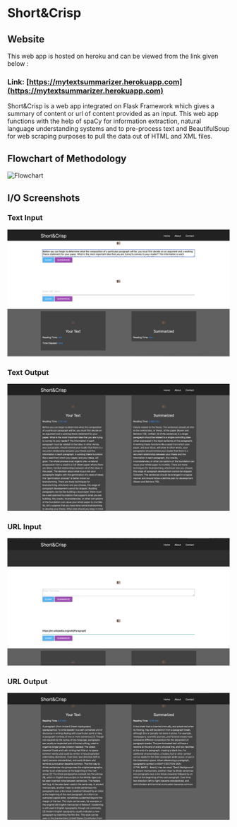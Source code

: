 # Short&Crisp

## Website
This web app is hosted on heroku and can be viewed from the link given below :

### Link: [https://mytextsummarizer.herokuapp.com](https://mytextsummarizer.herokuapp.com)

Short&Crisp is a web app integrated on Flask Framework which gives a summary of content or url of content provided as an input. This web app functions with the help of spaCy for information extraction, natural language understanding systems and to pre-process text and BeautifulSoup for web scraping purposes to pull the data out of HTML and XML files.

## Flowchart of Methodology

![Flowchart](/TelloTweet.png)

## I/O Screenshots

### Text Input 

![Flowchart](/1.png)

### Text Output

![Flowchart](/2.png)

### URL Input 

![Flowchart](/3.png)

### URL Output

![Flowchart](/4.png)